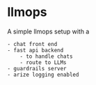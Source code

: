 # llmops

A simple llmops setup with a

    - chat front end
    - fast api backend
        - to handle chats
        - route to LLMs
    - guardrails server
    - arize logging enabled


